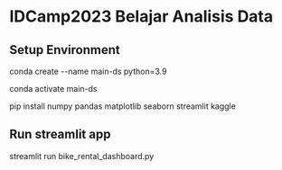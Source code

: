 # IDCamp2023 Belajar Analisis Data

## Setup Environment
conda create --name main-ds python=3.9

conda activate main-ds

pip install numpy pandas matplotlib seaborn streamlit kaggle

## Run streamlit app
streamlit run bike_rental_dashboard.py
